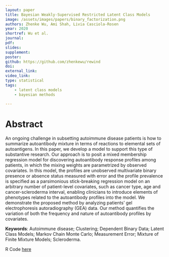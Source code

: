 ```yaml
---
layout: paper
title: Bayesian Weakly-Supervised Restricted Latent Class Models
image: /assets/images/papers/binary_factorization.png
authors: Zhenke Wu, Ami Shah, Livia Casciola-Rosen
year: 2020
shortref: Wu et al.
journal: 
pdf: 
slides: 
supplement: 
poster: 
github: https://github.com/zhenkewu/rewind
doi: 
external_link: 
video_link: 
type: statistical
tags:
    - latent class models
    - bayesian methods
 
---
```



# Abstract

An ongoing challenge in subsetting autoimmune disease patients is how to summarize autoantibody mixture in terms of reactions to elemental sets of autoantigens. In this paper, we develop a model to support this type of substantive research. Our approach is to posit a mixed membership regression model for discovering autoantibody response profiles among patients, in which the mixing weights are parametrized by observed covariates. In this model, the profiles are unobserved multivariate binary presence or absence status measured with error and the profile prevalence is specified as a parsimonious stick-breaking regression model on an arbitrary number of patient-level covariates, such as cancer type, age and cancer-scleroderma interval, enabling clinicians to introduce elements of phenotypes related to the autoantibody profiles into the model. We demonstrate the proposed method by analyzing patients’ gel electrophoresis autoradiography (GEA) data. Our method quantifies the variation of both the frequency and nature of autoantibody profiles by covariates.

**Keywords**: Autoimmune disease; Clustering; Dependent Binary Data; Latent Class Models; Markov Chain Monte Carlo; Measurement Error; Mixture of Finite Mixture Models; Scleroderma.

R Code [here](/assets/code/phenotyped_gels.R)
